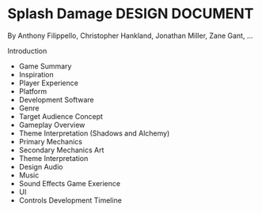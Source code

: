 # Splash Damage DESIGN DOCUMENT
By Anthony Filippello, Christopher Hankland, Jonathan Miller, Zane Gant, ...

Introduction
- Game Summary
- Inspiration
- Player Experience
- Platform
- Development Software
- Genre
- Target Audience
Concept
- Gameplay Overview
- Theme Interpretation (Shadows and Alchemy)
- Primary Mechanics
- Secondary Mechanics
Art
- Theme Interpretation
- Design
Audio
- Music
- Sound Effects
Game Exerience
- UI
- Controls
Development Timeline
